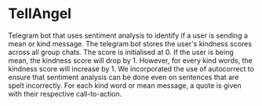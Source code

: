 # TellAngel
Telegram bot that uses sentiment analysis to identify if a user is sending a mean or kind message. 
The telegram bot stores the user's kindness scores across all group chats. 
The score is initialised at 0.
If the user is being mean, the kindness score will drop by 1. However, for every kind words, the kindness score will increase by 1. 
We incorporated the use of autocorrect to ensure that sentiment analysis can be done even on sentences that are spelt incorrectly. 
For each kind word or mean message, a quote is given with their respective call-to-action. 
